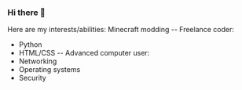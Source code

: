 ### Hi there 👋

Here are my interests/abilities:
Minecraft modding
-- Freelance coder:
- Python
- HTML/CSS
-- Advanced computer user:
- Networking
- Operating systems
- Security
